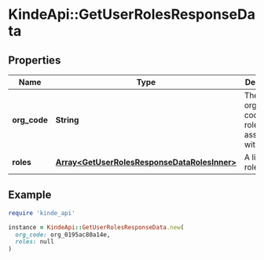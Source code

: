 # KindeApi::GetUserRolesResponseData

## Properties

| Name | Type | Description | Notes |
| ---- | ---- | ----------- | ----- |
| **org_code** | **String** | The organization code the roles are associated with. | [optional] |
| **roles** | [**Array&lt;GetUserRolesResponseDataRolesInner&gt;**](GetUserRolesResponseDataRolesInner.md) | A list of roles | [optional] |

## Example

```ruby
require 'kinde_api'

instance = KindeApi::GetUserRolesResponseData.new(
  org_code: org_0195ac80a14e,
  roles: null
)
```

